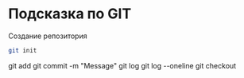 # Подсказка по GIT

Создание репозитория
```sh
git init
```

git add
git commit -m "Message"
git log
git log --oneline
git checkout